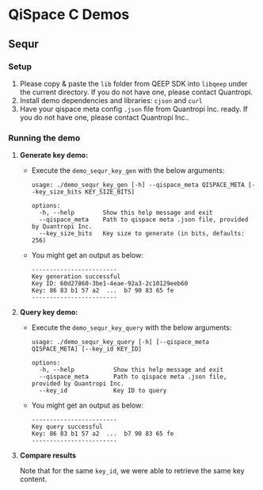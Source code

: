 # QiSpace C Demos

## Sequr

### Setup
  1. Please copy & paste the `lib` folder from QEEP SDK into `libqeep` under the current directory. If you do not have one, please contact Quantropi.
  2. Install demo dependencies and libraries: `cjson` and `curl`
  3. Have your qispace meta config `.json` file from Quantropi Inc. ready. If you do not have one, please contact Quantropi Inc..

### Running the demo

  1. **Generate key demo:**
      - Execute the `demo_sequr_key_gen` with the below arguments:
        ```
        usage: ./demo_sequr_key_gen [-h] --qispace_meta QISPACE_META [--key_size_bits KEY_SIZE_BITS]

        options:
          -h, --help        Show this help message and exit
          --qispace_meta    Path to qispace meta .json file, provided by Quantropi Inc.
          --key_size_bits   Key size to generate (in bits, defaults: 256)
        ```
      - You might get an output as below:
        ```
        ------------------------
        Key generation successful
        Key ID: 60d27860-3be1-4eae-92a3-2c10129eeb60
        Key: 86 83 b1 57 a2  ...  b7 90 83 65 fe
        ------------------------
        ```
  2. **Query key demo:**
      - Execute the `demo_sequr_key_query` with the below arguments:
        ```
        usage: ./demo_sequr_key_query [-h] [--qispace_meta QISPACE_META] [--key_id KEY_ID]

        options:
          -h, --help           Show this help message and exit
          --qispace_meta       Path to qispace meta .json file, provided by Quantropi Inc.
          --key_id             Key ID to query
        ```
      - You might get an output as below:
        ```
        ------------------------
        Key query successful
        Key: 86 83 b1 57 a2  ...  b7 90 83 65 fe
        ------------------------
        ```
  3. **Compare results**

      Note that for the same `key_id`, we were able to retrieve the same key content.
